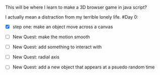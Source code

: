 This will be where I learn to make a 3D browser game in java script?

I actually mean a distraction from my terrible lonely life.
#Day 0:

 - [x] step one: make an object move across a canvas
 
 - [ ] New Quest: make the motion smooth
 - [ ] New Quest: add something to interact with
 - [ ] New Quest: radial axis
 - [ ] New Quest: add a new object that appears at a 
	psuedo random time
